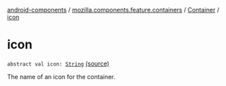 [android-components](../../index.md) / [mozilla.components.feature.containers](../index.md) / [Container](index.md) / [icon](./icon.md)

# icon

`abstract val icon: `[`String`](https://kotlinlang.org/api/latest/jvm/stdlib/kotlin/-string/index.html) [(source)](https://github.com/mozilla-mobile/android-components/blob/master/components/feature/containers/src/main/java/mozilla/components/feature/containers/Container.kt#L29)

The name of an icon for the container.

